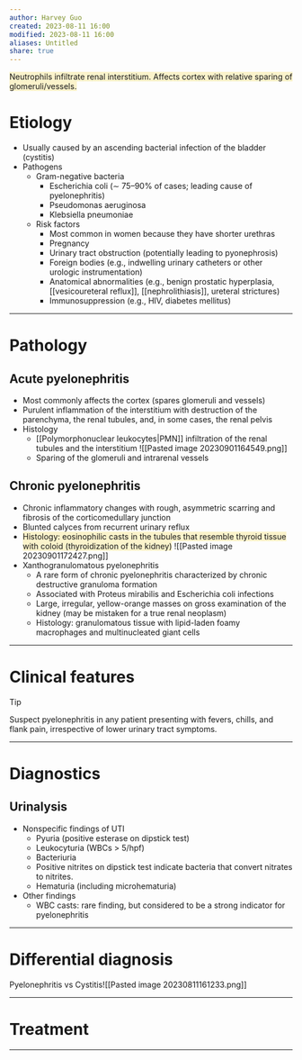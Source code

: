 ```yaml
---
author: Harvey Guo
created: 2023-08-11 16:00
modified: 2023-08-11 16:00
aliases: Untitled
share: true
---
```

<span style="background:rgba(240, 200, 0, 0.2)">Neutrophils infiltrate renal interstitium. Affects cortex with relative sparing of glomeruli/vessels.</span>
# Etiology
- Usually caused by an ascending bacterial infection of the bladder (cystitis)
- Pathogens
	- Gram-negative bacteria
		- Escherichia coli (∼ 75–90% of cases; leading cause of pyelonephritis)
		- Pseudomonas aeruginosa
		- Klebsiella pneumoniae
  - Risk factors
	- Most common in women because they have shorter urethras
	- Pregnancy
	- Urinary tract obstruction (potentially leading to pyonephrosis)
	- Foreign bodies (e.g., indwelling urinary catheters or other urologic instrumentation)
	- Anatomical abnormalities (e.g., benign prostatic hyperplasia, [[vesicoureteral reflux]], [[nephrolithiasis]], ureteral strictures)
	- Immunosuppression (e.g., HIV, diabetes mellitus)

---
# Pathology
## Acute pyelonephritis
- Most commonly affects the cortex (spares glomeruli and vessels)
- Purulent inflammation of the interstitium with destruction of the parenchyma, the renal tubules, and, in some cases, the renal pelvis
- Histology
	- [[Polymorphonuclear leukocytes|PMN]] infiltration of the renal tubules and the interstitium ![[Pasted image 20230901164549.png]]
	- Sparing of the glomeruli and intrarenal vessels
## Chronic pyelonephritis
- Chronic inflammatory changes with rough, asymmetric scarring and fibrosis of the corticomedullary junction 
- Blunted calyces from recurrent urinary reflux
- <span style="background:rgba(240, 200, 0, 0.2)">Histology: eosinophilic casts in the tubules that resemble thyroid tissue with coloid (thyroidization of the kidney)</span> ![[Pasted image 20230901172427.png]]
- Xanthogranulomatous pyelonephritis
	- A rare form of chronic pyelonephritis characterized by chronic destructive granuloma formation
	- Associated with Proteus mirabilis and Escherichia coli infections
	- Large, irregular, yellow-orange masses on gross examination of the kidney (may be mistaken for a true renal neoplasm)
	- Histology: granulomatous tissue with lipid-laden foamy macrophages and multinucleated giant cells

---
# Clinical features
>[!tip] 
>Suspect pyelonephritis in any patient presenting with fevers, chills, and flank pain, irrespective of lower urinary tract symptoms.

---
# Diagnostics
## Urinalysis
- Nonspecific findings of UTI
	- Pyuria (positive esterase on dipstick test)
	- Leukocyturia (WBCs > 5/hpf)
	- Bacteriuria
	- Positive nitrites on dipstick test indicate bacteria that convert nitrates to nitrites.
	- Hematuria (including microhematuria)
- Other findings
	- WBC casts: rare finding, but considered to be a strong indicator for pyelonephritis

---
# Differential diagnosis
Pyelonephritis vs Cystitis![[Pasted image 20230811161233.png]]

---
# Treatment


---
